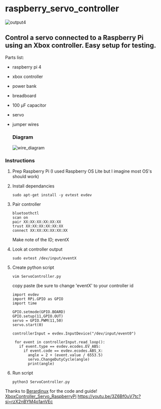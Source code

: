 # raspberry_servo_controller

![output4](https://github.com/user-attachments/assets/e1ef99dc-d000-4b16-aeef-391f6d8ad08a)


## Control a servo connected to a Raspberry Pi using an Xbox controller. Easy setup for testing.

Parts list:
- raspberry pi 4
- xbox controller
- power bank
- breadboard
- 100 µF capacitor
- servo
- jumper wires

  ### Diagram
  ![wire_diagram](https://github.com/user-attachments/assets/df859b4f-c75f-45dd-8921-ab1cb36f8e90)


### Instructions
1. Prep Raspberry Pi (I used Raspberry OS Lite but I imagine most OS's should work)
3. Install dependancies
   ```
   sudo apt-get install -y evtest evdev
   ```
   
4. Pair controller
   ```
   bluetoothctl
   scan on
   pair XX:XX:XX:XX:XX:XX
   trust XX:XX:XX:XX:XX:XX
   connect XX:XX:XX:XX:XX:XX
   ```
   Make note of the ID; eventX
   
6. Look at controller output
   ```
   sudo evtest /dev/input/eventX
   ```

7. Create python script
   ```
   vim ServoController.py
   ```
   copy paste (be sure to change 'eventX' to your controller id
   ```
   import evdev
   import RPi.GPIO as GPIO
   import time
    
   GPIO.setmode(GPIO.BOARD)
   GPIO.setup(11,GPIO.OUT)
   servo = GPIO.PWM(11,50)
   servo.start(0)
    
   controllerInput = evdev.InputDevice("/dev/input/event0")
    
    for event in controllerInput.read_loop():
      if event.type == evdev.ecodes.EV_ABS:
        if event.code == evdev.ecodes.ABS_X:
          angle = 2 + (event.value / 6553.5)
          servo.ChangeDutyCycle(angle)
          print(angle)
   ```

8. Run script
   ```
   python3 ServoController.py
   ```

   
Thanks to [Berardinux](https://github.com/Berardinux) for the code and guide! [XboxController_Servo_RaspberryPi](https://github.com/Berardinux/XboxController_Servo_RaspberryPi)
https://youtu.be/3Z6Bf0uV7tc?si=rzX2nBYM4o1anVEc

